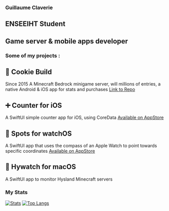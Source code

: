 ### Guillaume Claverie

## ENSEEIHT Student
## Game server & mobile apps developer 



### Some of my projects :
## 🍪 Cookie Build
Since 2015
A Minecraft Bedrock minigame server, will millions of entries, a native Android & iOS app for stats and purchases
[Link to Repo](https://github.com/CookieBuild)
## ➕ Counter for iOS
A SwiftUI simple counter app for iOS, using CoreData
[Available on AppStore](https://apps.apple.com/fr/app/counter-count-everything/id1519600424#?platform=iphone)
## 🧭 Spots for watchOS
A SwiftUI app that uses the compass of an Apple Watch to point towards specific coordinates
[Available on AppStore](https://apps.apple.com/fr/app/spots-compass/id1502218419)
## 🔎 Hywatch for macOS
A SwiftUI app to monitor Hysland Minecraft servers

### My Stats
[![Stats](https://github-readme-stats.vercel.app/api?username=Guillaume351&count_private=true)](https://github.com/anuraghazra/github-readme-stats)
[![Top Langs](https://github-readme-stats.vercel.app/api/top-langs/?username=Guillaume351&count_private=true&exclude_repo=Website)](https://github.com/anuraghazra/github-readme-stats)